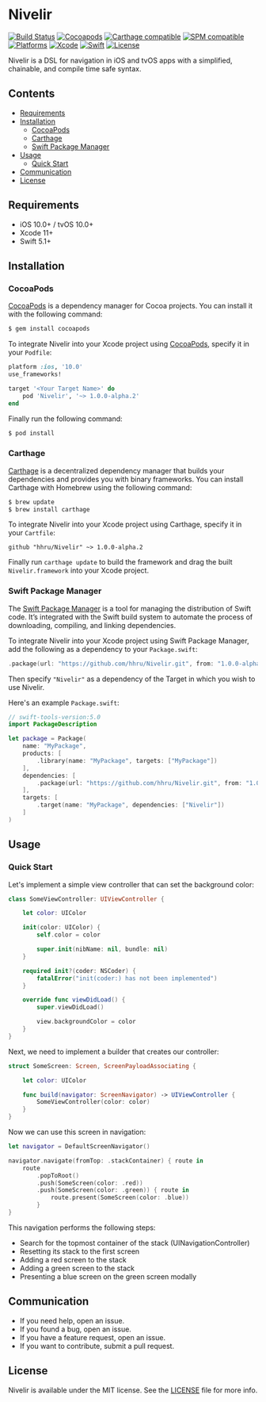 # Nivelir
[![Build Status](https://github.com/hhru/Nivelir/workflows/CI/badge.svg?branch=master)](https://github.com/hhru/Nivelir/actions)
[![Cocoapods](https://img.shields.io/cocoapods/v/Nivelir.svg?style=flat)](http://cocoapods.org/pods/Nivelir)
[![Carthage compatible](https://img.shields.io/badge/Carthage-Compatible-brightgreen.svg?style=flat)](https://github.com/Carthage/Carthage)
[![SPM compatible](https://img.shields.io/badge/SPM-Compatible-brightgreen.svg?style=flat)](https://swift.org/package-manager/)
[![Platforms](https://img.shields.io/cocoapods/p/Nivelir.svg?style=flat)](https://developer.apple.com/discover/)
[![Xcode](https://img.shields.io/badge/Xcode-11-blue.svg)](https://developer.apple.com/xcode)
[![Swift](https://img.shields.io/badge/Swift-5.1-orange.svg)](https://swift.org)
[![License](https://img.shields.io/github/license/hhru/Nivelir.svg)](https://opensource.org/licenses/MIT)

Nivelir is a DSL for navigation in iOS and tvOS apps with a simplified, chainable, and compile time safe syntax.


## Contents
- [Requirements](#requirements)
- [Installation](#installation)
    - [CocoaPods](#cocoapods)
    - [Carthage](#carthage)
    - [Swift Package Manager](#swift-package-manager)
- [Usage](#usage)
    - [Quick Start](#quick-start)
- [Communication](#communication)
- [License](#license)


## Requirements
- iOS 10.0+ / tvOS 10.0+
- Xcode 11+
- Swift 5.1+


## Installation
### CocoaPods
[CocoaPods](http://cocoapods.org) is a dependency manager for Cocoa projects. You can install it with the following command:
```bash
$ gem install cocoapods
```

To integrate Nivelir into your Xcode project using [CocoaPods](http://cocoapods.org), specify it in your `Podfile`:
```ruby
platform :ios, '10.0'
use_frameworks!

target '<Your Target Name>' do
    pod 'Nivelir', '~> 1.0.0-alpha.2'
end
```

Finally run the following command:
```bash
$ pod install
```

### Carthage
[Carthage](https://github.com/Carthage/Carthage) is a decentralized dependency manager that builds your dependencies and provides you with binary frameworks. You can install Carthage with Homebrew using the following command:
```bash
$ brew update
$ brew install carthage
```

To integrate Nivelir into your Xcode project using Carthage, specify it in your `Cartfile`:
```ogdl
github "hhru/Nivelir" ~> 1.0.0-alpha.2
```

Finally run `carthage update` to build the framework and drag the built `Nivelir.framework` into your Xcode project.

### Swift Package Manager

The [Swift Package Manager](https://swift.org/package-manager/) is a tool for managing the distribution of Swift code. It’s integrated with the Swift build system to automate the process of downloading, compiling, and linking dependencies.

To integrate Nivelir into your Xcode project using Swift Package Manager,
add the following as a dependency to your `Package.swift`:
```swift
.package(url: "https://github.com/hhru/Nivelir.git", from: "1.0.0-alpha.2")
```
Then specify `"Nivelir"` as a dependency of the Target in which you wish to use Nivelir.

Here's an example `Package.swift`:
```swift
// swift-tools-version:5.0
import PackageDescription

let package = Package(
    name: "MyPackage",
    products: [
        .library(name: "MyPackage", targets: ["MyPackage"])
    ],
    dependencies: [
        .package(url: "https://github.com/hhru/Nivelir.git", from: "1.0.0-alpha.2")
    ],
    targets: [
        .target(name: "MyPackage", dependencies: ["Nivelir"])
    ]
)
```


## Usage
### Quick Start

Let's implement a simple view controller that can set the background color:

``` swift
class SomeViewController: UIViewController {

    let color: UIColor

    init(color: UIColor) {
        self.color = color

        super.init(nibName: nil, bundle: nil)
    }

    required init?(coder: NSCoder) {
        fatalError("init(coder:) has not been implemented")
    }

    override func viewDidLoad() {
        super.viewDidLoad()

        view.backgroundColor = color
    }
}
```

Next, we need to implement a builder that creates our controller:

``` swift
struct SomeScreen: Screen, ScreenPayloadAssociating {

    let color: UIColor

    func build(navigator: ScreenNavigator) -> UIViewController {
        SomeViewController(color: color)
    }
}
```

Now we can use this screen in navigation:

``` swift
let navigator = DefaultScreenNavigator()

navigator.navigate(fromTop: .stackContainer) { route in
    route
        .popToRoot()
        .push(SomeScreen(color: .red))
        .push(SomeScreen(color: .green)) { route in
            route.present(SomeScreen(color: .blue))
        }
}
```

This navigation performs the following steps:
- Search for the topmost container of the stack (UINavigationController)
- Resetting its stack to the first screen
- Adding a red screen to the stack
- Adding a green screen to the stack
- Presenting a blue screen on the green screen modally


## Communication
- If you need help, open an issue.
- If you found a bug, open an issue.
- If you have a feature request, open an issue.
- If you want to contribute, submit a pull request.


## License
Nivelir is available under the MIT license. See the [LICENSE](LICENSE) file for more info.
